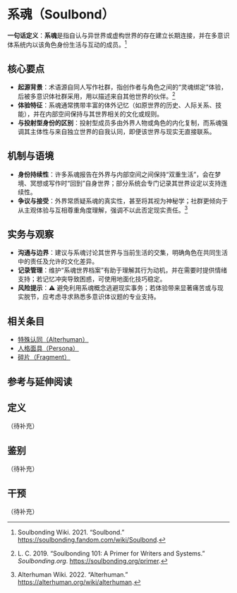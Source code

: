 # 系魂（Soulbond）

**一句话定义**：**系魂**是指自认与异世界或虚构世界的存在建立长期连接，并在多意识体系统内以该角色身份生活与互动的成员。[^soulbondwiki]

## 核心要点

- **起源背景**：术语源自同人写作社群，指创作者与角色之间的“灵魂绑定”体验，后被多意识体社群采用，用以描述来自其他世界的伙伴。[^soulbonding101]
- **体验特征**：系魂通常携带丰富的体外记忆（如原世界的历史、人际关系、技能），并在内部空间保持与其世界相关的文化或规则。
- **与投射型身份的区别**：投射型成员多由外界人物或角色的内化复制，而系魂强调其主体性与来自独立世界的自我认同，即便该世界与现实无直接联系。

## 机制与语境

- **身份持续性**：许多系魂报告在外界与内部空间之间保持“双重生活”，会在梦境、冥想或写作时“回到”自身世界；部分系统会专门记录其世界设定以支持连续性。
- **争议与接受**：外界常质疑系魂的真实性，甚至将其视为神秘学；社群更倾向于从主观体验与互相尊重角度理解，强调不以此否定现实责任。[^alterhuman-wiki]

## 实务与观察

- **沟通与边界**：建议与系魂讨论其世界与当前生活的交集，明确角色在共同生活中的责任及允许的文化差异。
- **记录管理**：维护“系魂世界档案”有助于理解其行为动机，并在需要时提供情绪支持；若记忆冲突导致困惑，可使用地面化技巧稳定。
- **风险提示**：⚠ 避免利用系魂概念逃避现实事务；若体验带来显著痛苦或与现实脱节，应考虑寻求熟悉多意识体议题的专业支持。

## 相关条目

- [特殊认同（Alterhuman）](entries/系统角色与类型/Alterhuman.md)
- [人格面具（Persona）](entries/系统角色与类型/Persona.md)
- [碎片（Fragment）](entries/系统角色与类型/Fragment.md)

## 参考与延伸阅读

[^soulbondwiki]: Soulbonding Wiki. 2021. “Soulbond.” https://soulbonding.fandom.com/wiki/Soulbond.
[^soulbonding101]: L. C. 2019. “Soulbonding 101: A Primer for Writers and Systems.” *Soulbonding.org*. https://soulbonding.org/primer.
[^alterhuman-wiki]: Alterhuman Wiki. 2022. “Alterhuman.” https://alterhuman.org/wiki/alterhuman.

## 定义
（待补充）

## 鉴别
（待补充）

## 干预
（待补充）
